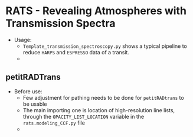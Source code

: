 # RATS - Revealing Atmospheres with Transmission Spectra
 - Usage:
    - `Template_transmission_spectroscopy.py` shows a typical pipeline to reduce `HARPS` and `ESPRESSO` data of a transit.
    - 

## petitRADTrans
 - Before use:
    - Few adjustment for pathing needs to be done for `petitRADtrans` to be usable
    - The main importing one is location of high-resolution line lists, through the `OPACITY_LIST_LOCATION` variable in the `rats.modeling_CCF.py` file
    - 
